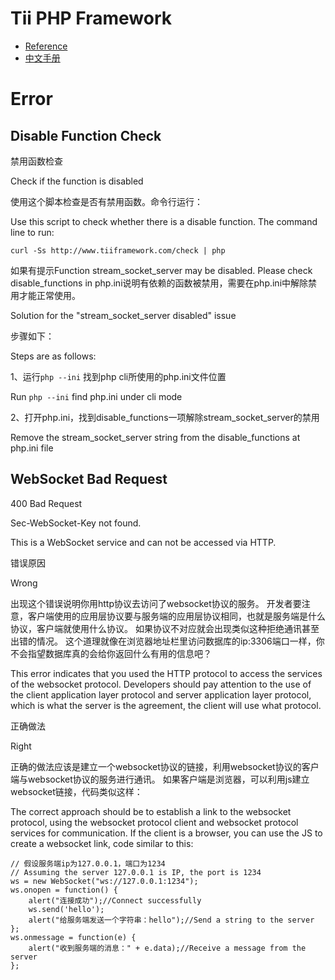 Tii PHP Framework
=======

* [Reference](en/index.html)
* [中文手册](zh-CN/index.html)


Error
====

Disable Function Check
----

禁用函数检查

Check if the function is disabled

使用这个脚本检查是否有禁用函数。命令行运行：

Use this script to check whether there is a disable function. The command line to run:

```curl -Ss http://www.tiiframework.com/check | php```

如果有提示Function stream\_socket\_server may be disabled. Please check disable\_functions in php.ini说明有依赖的函数被禁用，需要在php.ini中解除禁用才能正常使用。

Solution for the "stream\_socket\_server disabled" issue

步骤如下：

Steps are as follows:

1、运行`php --ini` 找到php cli所使用的php.ini文件位置

Run `php --ini` find php.ini under cli mode

2、打开php.ini，找到disable_functions一项解除stream\_socket\_server的禁用

Remove the stream\_socket\_server string from the disable\_functions at php.ini file


WebSocket Bad Request
----

400 Bad Request

Sec-WebSocket-Key not found.

This is a WebSocket service and can not be accessed via HTTP.

错误原因

Wrong

出现这个错误说明你用http协议去访问了websocket协议的服务。
开发者要注意，客户端使用的应用层协议要与服务端的应用层协议相同，也就是服务端是什么协议，客户端就使用什么协议。
如果协议不对应就会出现类似这种拒绝通讯甚至出错的情况。
这个道理就像在浏览器地址栏里访问数据库的ip:3306端口一样，你不会指望数据库真的会给你返回什么有用的信息吧？

This error indicates that you used the HTTP protocol to access the services of the websocket protocol.
Developers should pay attention to the use of the client application layer protocol and server application layer protocol, which is what the server is the agreement, the client will use what protocol.

正确做法

Right

正确的做法应该是建立一个websocket协议的链接，利用websocket协议的客户端与websocket协议的服务进行通讯。 如果客户端是浏览器，可以利用js建立websocket链接，代码类似这样：

The correct approach should be to establish a link to the websocket protocol, using the websocket protocol client and websocket protocol services for communication. If the client is a browser, you can use the JS to create a websocket link, code similar to this:

```
// 假设服务端ip为127.0.0.1，端口为1234
// Assuming the server 127.0.0.1 is IP, the port is 1234
ws = new WebSocket("ws://127.0.0.1:1234");
ws.onopen = function() {
    alert("连接成功");//Connect successfully
    ws.send('hello');
    alert("给服务端发送一个字符串：hello");//Send a string to the server
};
ws.onmessage = function(e) {
    alert("收到服务端的消息：" + e.data);//Receive a message from the server
};
```


